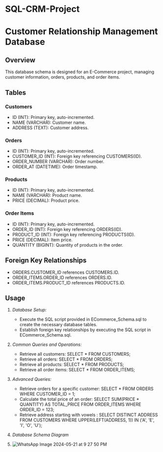 # SQL-CRM-Project
# Customer Relationship Management Database

## Overview

This database schema is designed for an E-Commerce project, managing customer information, orders, products, and order items.

## Tables

### Customers

- ID (INT): Primary key, auto-incremented.
- NAME (VARCHAR): Customer name.
- ADDRESS (TEXT): Customer address.

### Orders

- ID (INT): Primary key, auto-incremented.
- CUSTOMER_ID (INT): Foreign key referencing CUSTOMERS(ID).
- ORDER_NUMBER (VARCHAR): Order number.
- ORDER_AT (DATETIME): Order timestamp.

### Products

- ID (INT): Primary key, auto-incremented.
- NAME (VARCHAR): Product name.
- PRICE (DECIMAL): Product price.

### Order Items

- ID (INT): Primary key, auto-incremented.
- ORDER_ID (INT): Foreign key referencing ORDERS(ID).
- PRODUCT_ID (INT): Foreign key referencing PRODUCTS(ID).
- PRICE (DECIMAL): Item price.
- QUANTITY (BIGINT): Quantity of products in the order.

## Foreign Key Relationships

- ORDERS.CUSTOMER_ID references CUSTOMERS.ID.
- ORDER_ITEMS.ORDER_ID references ORDERS.ID.
- ORDER_ITEMS.PRODUCT_ID references PRODUCTS.ID.

## Usage

1. *Database Setup:*
   - Execute the SQL script provided in ECommerce_Schema.sql to create the necessary database tables.
   - Establish foreign key relationships by executing the SQL script in ECommerce_Schema.sql.

2. *Common Queries and Operations:*
   - Retrieve all customers: SELECT * FROM CUSTOMERS;
   - Retrieve all orders: SELECT * FROM ORDERS;
   - Retrieve all products: SELECT * FROM PRODUCTS;
   - Retrieve all order items: SELECT * FROM ORDER_ITEMS;

3. *Advanced Queries:*
   - Retrieve orders for a specific customer: SELECT * FROM ORDERS WHERE CUSTOMER_ID = 1;
   - Calculate the total price of an order: SELECT SUM(PRICE * QUANTITY) AS TOTAL_PRICE FROM ORDER_ITEMS WHERE ORDER_ID = 123;
   - Retrieve address starting with vowels : SELECT DISTINCT ADDRESS FROM CUSTOMERS WHERE UPPER(LEFT(ADDRESS, 1)) IN ('A', 'E', 'I', 'O', 'U');
     
4. *Database Schema Diagram*

5. ![WhatsApp Image 2024-05-21 at 9 27 50 PM](https://github.com/ankitamurabatte/SQL-CRM-Project/assets/41671652/58c8fd92-8246-40da-8e9d-dd2636ec2c99)

